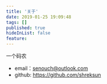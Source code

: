 ```yaml
---
title: '关于'
date: 2019-01-25 19:09:48
tags: []
published: true
hideInList: false
feature: 
---
```

一个码农

* email：senouch@outlook.com
* github: https://github.com/shreksun
<!-- more -->